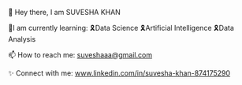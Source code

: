  👋 Hey there, I am SUVESHA KHAN 

 🌻I am currently learning:
    🎗️Data Science 
    🎗️Artificial Intelligence
    🎗️Data Analysis
    
 📫 How to reach me: suveshaaa@gmail.com

 ✨ Connect with me:
    www.linkedin.com/in/suvesha-khan-874175290
    
    

<!---
suveshak/suveshak is a ✨ special ✨ repository because its `README.md` (this file) appears on your GitHub profile.
You can click the Preview link to take a look at your changes.
--->
